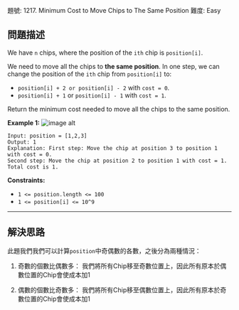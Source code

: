 題號: 1217. Minimum Cost to Move Chips to The Same Position
難度: Easy

## 問題描述

We have `n` chips, where the position of the `ith` chip is `position[i]`.

We need to move all the chips to **the same position**. In one step, we can change the position of the `ith` chip from `position[i]` to:

- `position[i] + 2 or position[i] - 2` with `cost = 0`.
- `position[i] + 1` or `position[i] - 1` with `cost = 1`.

Return the minimum cost needed to move all the chips to the same position.

**Example 1:**
![image alt](https://assets.leetcode.com/uploads/2020/08/15/chips_e1.jpg)
```
Input: position = [1,2,3]
Output: 1
Explanation: First step: Move the chip at position 3 to position 1 with cost = 0.
Second step: Move the chip at position 2 to position 1 with cost = 1.
Total cost is 1.
```


**Constraints:**

- `1 <= position.length <= 100`
- `1 <= position[i] <= 10^9`

---
## 解決思路

此題我們我們可以計算`position`中奇偶數的各數，之後分為兩種情況：

1. 奇數的個數比偶數多：
    我們將所有Chip移至奇數位置上，因此所有原本於偶數位置的Chip會使成本加1
    
2. 偶數的個數比奇數多：
    我們將所有Chip移至偶數位置上，因此所有原本於奇數位置的Chip會使成本加1